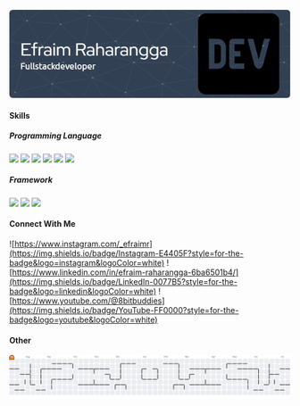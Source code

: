 <!--
**EfraimRaharangga/EfraimRaharangga** is a ✨ _special_ ✨ repository because its `README.md` (this file) appears on your GitHub profile.

Here are some ideas to get you started:

- 🔭 I’m currently working on ...
- 🌱 I’m currently learning ...
- 👯 I’m looking to collaborate on ...
- 🤔 I’m looking for help with ...
- 💬 Ask me about ...
- 📫 How to reach me: ...
- 😄 Pronouns: ...
- ⚡ Fun fact: ...
-->

![Header](img/dashboard.png)

<!-- - 🌱 I’m currently learning [**Laravel 12**](https://laravel.com/) Framework -->

#### Skills

##### Programming Language

<img src="https://img.shields.io/badge/HTML5-E34F26?style=for-the-badge&logo=html5&logoColor=white" />
<img src="https://img.shields.io/badge/CSS3-1572B6?style=for-the-badge&logo=css3&logoColor=white" />
<img src="https://img.shields.io/badge/PHP-777BB4?style=for-the-badge&logo=php&logoColor=white" />
<img src="https://img.shields.io/badge/JavaScript-323330?style=for-the-badge&logo=javascript&logoColor=F7DF1E" />
<img src="https://img.shields.io/badge/json-5E5C5C?style=for-the-badge&logo=json&logoColor=white" />
<img src="https://img.shields.io/badge/Python-FFD43B?style=for-the-badge&logo=python&logoColor=blue" />

##### Framework

<img src="https://img.shields.io/badge/Chart%20js-FF6384?style=for-the-badge&logo=chartdotjs&logoColor=white">
<img src="https://img.shields.io/badge/jQuery-0769AD?style=for-the-badge&logo=jquery&logoColor=white">
<img src="https://img.shields.io/badge/Laravel-FF2D20?style=for-the-badge&logo=laravel&logoColor=white">

#### Connect With Me

![https://www.instagram.com/_efraimr](https://img.shields.io/badge/Instagram-E4405F?style=for-the-badge&logo=instagram&logoColor=white) ![https://www.linkedin.com/in/efraim-raharangga-6ba6501b4/](https://img.shields.io/badge/LinkedIn-0077B5?style=for-the-badge&logo=linkedin&logoColor=white) ![https://www.youtube.com/@8bitbuddies](https://img.shields.io/badge/YouTube-FF0000?style=for-the-badge&logo=youtube&logoColor=white)

<!-- #### GitHub Stat
![Efraim's GitHub stats](https://github-readme-stats.vercel.app/api?username=efraimraharangga&show_icons=true&theme=radical) -->

#### Other

<picture>
  <source media="(prefers-color-scheme: dark)" srcset="https://raw.githubusercontent.com/efraimraharangga/efraimraharangga/output/pacman-contribution-graph-dark.svg">
  <source media="(prefers-color-scheme: light)" srcset="https://raw.githubusercontent.com/efraimraharangga/efraimraharangga/output/pacman-contribution-graph.svg">
  <img alt="pacman contribution graph" src="https://raw.githubusercontent.com/efraimraharangga/efraimraharangga/output/pacman-contribution-graph.svg">
</picture>
